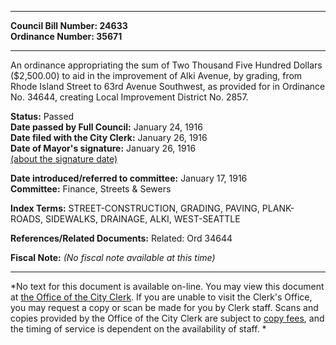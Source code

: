 * * * * *  
  
**Council Bill Number: [](#h0)[](#h2)24633**   
**Ordinance Number: 35671**  
  
* * * * *  
  
An ordinance appropriating the sum of Two Thousand Five Hundred Dollars ($2,500.00) to aid in the improvement of Alki Avenue, by grading, from Rhode Island Street to 63rd Avenue Southwest, as provided for in Ordinance No. 34644, creating Local Improvement District No. 2857.  
  
**Status:** Passed   
**Date passed by Full Council:** January 24, 1916   
**Date filed with the City Clerk:** January 26, 1916   
**Date of Mayor's signature:** January 26, 1916   
[(about the signature date)](/~public/approvaldate.htm)   
  
  
**Date introduced/referred to committee:** January 17, 1916   
**Committee:** Finance, Streets & Sewers   
  
**Index Terms:** STREET-CONSTRUCTION, GRADING, PAVING, PLANK-ROADS, SIDEWALKS, DRAINAGE, ALKI, WEST-SEATTLE  
  
**References/Related Documents:** Related: Ord 34644  
  
**Fiscal Note:** *(No fiscal note available at this time)*  
  
* * * * *  
  
*No text for this document is available on-line. You may view this document at [the Office of the City Clerk](http://www.seattle.gov/leg/clerk/contactUs.htm). If you are unable to visit the Clerk's Office, you may request a copy or scan be made for you by Clerk staff. Scans and copies provided by the Office of the City Clerk are subject to [copy fees](http://clerk.seattle.gov/~public/clerkfees.htm), and the timing of service is dependent on the availability of staff. *  
  
  
